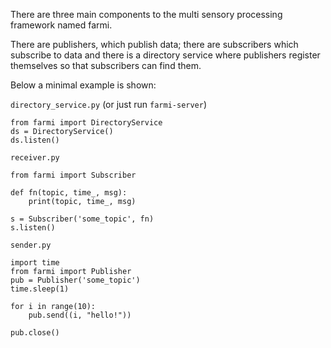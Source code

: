 There are three main components to the multi sensory processing framework named farmi.


There are publishers, which publish data; there are subscribers which subscribe to data and there is a directory service where publishers register themselves so that subscribers can find them.

Below a minimal example is shown:

`directory_service.py` (or just run `farmi-server`)
```
from farmi import DirectoryService
ds = DirectoryService()
ds.listen()
```

`receiver.py`
```
from farmi import Subscriber

def fn(topic, time_, msg):
    print(topic, time_, msg)

s = Subscriber('some_topic', fn)
s.listen()
```

`sender.py`
```
import time
from farmi import Publisher
pub = Publisher('some_topic')
time.sleep(1)

for i in range(10):
    pub.send((i, "hello!"))

pub.close()
```
